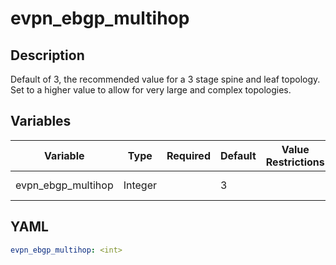 # evpn_ebgp_multihop

## Description

Default of 3, the recommended value for a 3 stage spine and leaf topology.<br>Set to a higher value to allow for very large and complex topologies.<br>

## Variables

| Variable | Type | Required | Default | Value Restrictions | Description |
| -------- | ---- | -------- | ------- | ------------------ | ----------- |
| evpn_ebgp_multihop | Integer |  | 3 |  | EVPN EBGP Multihop |

## YAML

```yaml
evpn_ebgp_multihop: <int>
```